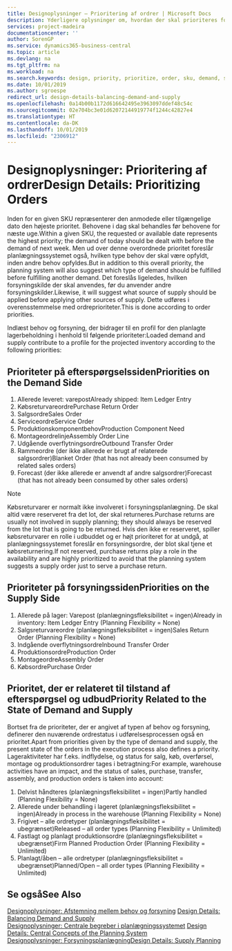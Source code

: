 ```yaml
---
title: Designoplysninger – Prioritering af ordrer | Microsoft Docs
description: Yderligere oplysninger om, hvordan der skal prioriteres for at opfylde både behov og forsyningskrav.
services: project-madeira
documentationcenter: ''
author: SorenGP
ms.service: dynamics365-business-central
ms.topic: article
ms.devlang: na
ms.tgt_pltfrm: na
ms.workload: na
ms.search.keywords: design, priority, prioritize, order, sku, demand, supply
ms.date: 10/01/2019
ms.author: sgroespe
redirect_url: design-details-balancing-demand-and-supply
ms.openlocfilehash: 0a14b00b1172d616642495e3963097ddef48c54c
ms.sourcegitcommit: 02e704bc3e01d62072144919774f1244c42827e4
ms.translationtype: HT
ms.contentlocale: da-DK
ms.lasthandoff: 10/01/2019
ms.locfileid: "2306912"
---
```

# <a name="design-details-prioritizing-orders"></a><span data-ttu-id="a538b-103">Designoplysninger: Prioritering af ordrer</span><span class="sxs-lookup"><span data-stu-id="a538b-103">Design Details: Prioritizing Orders</span></span>
<span data-ttu-id="a538b-104">Inden for en given SKU repræsenterer den anmodede eller tilgængelige dato den højeste prioritet. Behovene i dag skal behandles før behovene for næste uge.</span><span class="sxs-lookup"><span data-stu-id="a538b-104">Within a given SKU, the requested or available date represents the highest priority; the demand of today should be dealt with before the demand of next week.</span></span> <span data-ttu-id="a538b-105">Men ud over denne overordnede prioritet foreslår planlægningssystemet også, hvilken type behov der skal være opfyldt, inden andre behov opfyldes.</span><span class="sxs-lookup"><span data-stu-id="a538b-105">But in addition to this overall priority, the planning system will also suggest which type of demand should be fulfilled before fulfilling another demand.</span></span> <span data-ttu-id="a538b-106">Det foreslås ligeledes, hvilken forsyningskilde der skal anvendes, før du anvender andre forsyningskilder.</span><span class="sxs-lookup"><span data-stu-id="a538b-106">Likewise, it will suggest what source of supply should be applied before applying other sources of supply.</span></span> <span data-ttu-id="a538b-107">Dette udføres i overensstemmelse med ordreprioriteter.</span><span class="sxs-lookup"><span data-stu-id="a538b-107">This is done according to order priorities.</span></span>  

<span data-ttu-id="a538b-108">Indlæst behov og forsyning, der bidrager til en profil for den planlagte lagerbeholdning i henhold til følgende prioriteter:</span><span class="sxs-lookup"><span data-stu-id="a538b-108">Loaded demand and supply contribute to a profile for the projected inventory according to the following priorities:</span></span>  

## <a name="priorities-on-the-demand-side"></a><span data-ttu-id="a538b-109">Prioriteter på efterspørgselssiden</span><span class="sxs-lookup"><span data-stu-id="a538b-109">Priorities on the Demand Side</span></span>  
1. <span data-ttu-id="a538b-110">Allerede leveret: varepost</span><span class="sxs-lookup"><span data-stu-id="a538b-110">Already shipped: Item Ledger Entry</span></span>  
2. <span data-ttu-id="a538b-111">Købsreturvareordre</span><span class="sxs-lookup"><span data-stu-id="a538b-111">Purchase Return Order</span></span>  
3. <span data-ttu-id="a538b-112">Salgsordre</span><span class="sxs-lookup"><span data-stu-id="a538b-112">Sales Order</span></span>  
4. <span data-ttu-id="a538b-113">Serviceordre</span><span class="sxs-lookup"><span data-stu-id="a538b-113">Service Order</span></span>  
5. <span data-ttu-id="a538b-114">Produktionskomponentbehov</span><span class="sxs-lookup"><span data-stu-id="a538b-114">Production Component Need</span></span>  
6. <span data-ttu-id="a538b-115">Montageordrelinje</span><span class="sxs-lookup"><span data-stu-id="a538b-115">Assembly Order Line</span></span>  
7. <span data-ttu-id="a538b-116">Udgående overflytningsordre</span><span class="sxs-lookup"><span data-stu-id="a538b-116">Outbound Transfer Order</span></span>  
8. <span data-ttu-id="a538b-117">Rammeordre (der ikke allerede er brugt af relaterede salgsordrer)</span><span class="sxs-lookup"><span data-stu-id="a538b-117">Blanket Order (that has not already been consumed by related sales orders)</span></span>  
9. <span data-ttu-id="a538b-118">Forecast (der ikke allerede er anvendt af andre salgsordrer)</span><span class="sxs-lookup"><span data-stu-id="a538b-118">Forecast (that has not already been consumed by other sales orders)</span></span>  

> [!NOTE]  
>  <span data-ttu-id="a538b-119">Købsreturvarer er normalt ikke involveret i forsyningsplanlægning. De skal altid være reserveret fra det lot, der skal returneres.</span><span class="sxs-lookup"><span data-stu-id="a538b-119">Purchase returns are usually not involved in supply planning; they should always be reserved from the lot that is going to be returned.</span></span> <span data-ttu-id="a538b-120">Hvis den ikke er reserveret, spiller købsreturvarer en rolle i udbuddet og er højt prioriteret for at undgå, at planlægningssystemet foreslår en forsyningsordre, der blot skal tjene et købsreturnering.</span><span class="sxs-lookup"><span data-stu-id="a538b-120">If not reserved, purchase returns play a role in the availability and are highly prioritized to avoid that the planning system suggests a supply order just to serve a purchase return.</span></span>  

## <a name="priorities-on-the-supply-side"></a><span data-ttu-id="a538b-121">Prioriteter på forsyningssiden</span><span class="sxs-lookup"><span data-stu-id="a538b-121">Priorities on the Supply Side</span></span>  
1. <span data-ttu-id="a538b-122">Allerede på lager: Varepost (planlægningsfleksibilitet = ingen)</span><span class="sxs-lookup"><span data-stu-id="a538b-122">Already in inventory: Item Ledger Entry (Planning Flexibility = None)</span></span>  
2. <span data-ttu-id="a538b-123">Salgsreturvareordre (planlægningsfleksibilitet = ingen)</span><span class="sxs-lookup"><span data-stu-id="a538b-123">Sales Return Order (Planning Flexibility = None)</span></span>  
3. <span data-ttu-id="a538b-124">Indgående overflytningsordre</span><span class="sxs-lookup"><span data-stu-id="a538b-124">Inbound Transfer Order</span></span>  
4. <span data-ttu-id="a538b-125">Produktionsordre</span><span class="sxs-lookup"><span data-stu-id="a538b-125">Production Order</span></span>  
5. <span data-ttu-id="a538b-126">Montageordre</span><span class="sxs-lookup"><span data-stu-id="a538b-126">Assembly Order</span></span>  
6. <span data-ttu-id="a538b-127">Købsordre</span><span class="sxs-lookup"><span data-stu-id="a538b-127">Purchase Order</span></span>  

## <a name="priority-related-to-the-state-of-demand-and-supply"></a><span data-ttu-id="a538b-128">Prioritet, der er relateret til tilstand af efterspørgsel og udbud</span><span class="sxs-lookup"><span data-stu-id="a538b-128">Priority Related to the State of Demand and Supply</span></span>  
<span data-ttu-id="a538b-129">Bortset fra de prioriteter, der er angivet af typen af behov og forsyning, definerer den nuværende ordrestatus i udførelsesprocessen også en prioritet.</span><span class="sxs-lookup"><span data-stu-id="a538b-129">Apart from priorities given by the type of demand and supply, the present state of the orders in the execution process also defines a priority.</span></span> <span data-ttu-id="a538b-130">Lageraktiviteter har f.eks. indflydelse, og status for salg, køb, overførsel, montage og produktionsordrer tages i betragtning:</span><span class="sxs-lookup"><span data-stu-id="a538b-130">For example, warehouse activities have an impact, and the status of sales, purchase, transfer, assembly, and production orders is taken into account:</span></span>  

1. <span data-ttu-id="a538b-131">Delvist håndteres (planlægningsfleksibilitet = ingen)</span><span class="sxs-lookup"><span data-stu-id="a538b-131">Partly handled (Planning Flexibility = None)</span></span>  
2. <span data-ttu-id="a538b-132">Allerede under behandling i lageret (planlægningsfleksibilitet = ingen)</span><span class="sxs-lookup"><span data-stu-id="a538b-132">Already in process in the warehouse (Planning Flexibility = None)</span></span>  
3. <span data-ttu-id="a538b-133">Frigivet – alle ordretyper (planlægningsfleksibilitet = ubegrænset)</span><span class="sxs-lookup"><span data-stu-id="a538b-133">Released – all order types (Planning Flexibility = Unlimited)</span></span>  
4. <span data-ttu-id="a538b-134">Fastlagt og planlagt produktionsordre (planlægningsfleksibilitet = ubegrænset)</span><span class="sxs-lookup"><span data-stu-id="a538b-134">Firm Planned Production Order (Planning Flexibility = Unlimited)</span></span>  
5. <span data-ttu-id="a538b-135">Planlagt/åben – alle ordretyper (planlægningsfleksibilitet = ubegrænset)</span><span class="sxs-lookup"><span data-stu-id="a538b-135">Planned/Open – all order types (Planning Flexibility = Unlimited)</span></span>  

## <a name="see-also"></a><span data-ttu-id="a538b-136">Se også</span><span class="sxs-lookup"><span data-stu-id="a538b-136">See Also</span></span>  
<span data-ttu-id="a538b-137">[Designoplysninger: Afstemning mellem behov og forsyning](design-details-balancing-demand-and-supply.md) </span><span class="sxs-lookup"><span data-stu-id="a538b-137">[Design Details: Balancing Demand and Supply](design-details-balancing-demand-and-supply.md) </span></span>  
<span data-ttu-id="a538b-138">[Designoplysninger: Centrale begreber i planlægningssystemet](design-details-central-concepts-of-the-planning-system.md) </span><span class="sxs-lookup"><span data-stu-id="a538b-138">[Design Details: Central Concepts of the Planning System](design-details-central-concepts-of-the-planning-system.md) </span></span>  
[<span data-ttu-id="a538b-139">Designoplysninger: Forsyningsplanlægning</span><span class="sxs-lookup"><span data-stu-id="a538b-139">Design Details: Supply Planning</span></span>](design-details-supply-planning.md)
